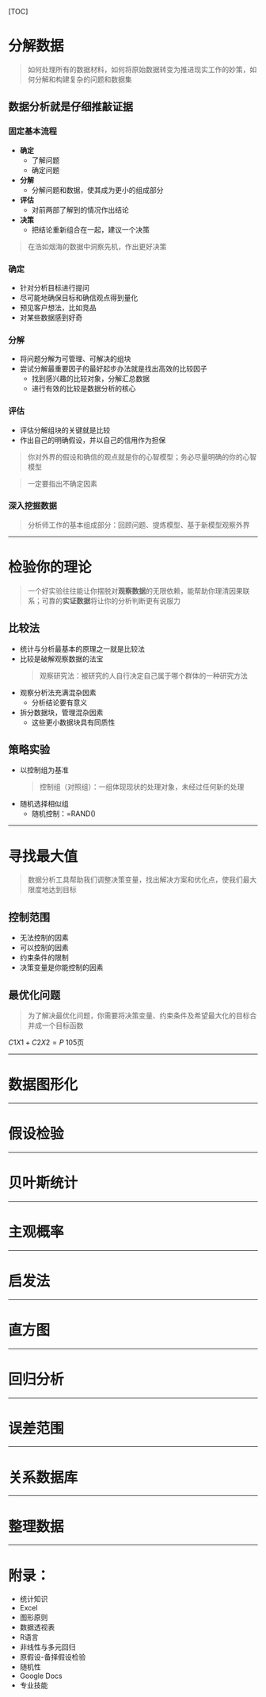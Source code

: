 [TOC]
# 分解数据
> 如何处理所有的数据材料，如何将原始数据转变为推进现实工作的妙策，如何分解和构建复杂的问题和数据集

## 数据分析就是仔细推敲证据

### 固定基本流程
+ **确定**
    + 了解问题
    + 确定问题
+ **分解**
    + 分解问题和数据，使其成为更小的组成部分
+ **评估**
    + 对前两部了解到的情况作出结论
+ **决策**
    + 把结论重新组合在一起，建议一个决策

> 在浩如烟海的数据中洞察先机，作出更好决策

### 确定
+ 针对分析目标进行提问
+ 尽可能地确保目标和确信观点得到量化
+ 预见客户想法，比如竞品
+ 对某些数据感到好奇

### 分解
+ 将问题分解为可管理、可解决的组块
+ 尝试分解最重要因子的最好起步办法就是找出高效的比较因子
    + 找到感兴趣的比较对象，分解汇总数据
    + 进行有效的比较是数据分析的核心

### 评估
+ 评估分解组块的关键就是比较
+ 作出自己的明确假设，并以自己的信用作为担保

> 你对外界的假设和确信的观点就是你的心智模型；务必尽量明确的你的心智模型

> 一定要指出不确定因素

### 深入挖掘数据

> 分析师工作的基本组成部分：回顾问题、提炼模型、基于新模型观察外界

---

# 检验你的理论
> 一个好实验往往能让你摆脱对**观察数据**的无限依赖，能帮助你理清因果联系；可靠的**实证数据**将让你的分析判断更有说服力

## 比较法
+ 统计与分析最基本的原理之一就是比较法
+ 比较是破解观察数据的法宝
    > 观察研究法：被研究的人自行决定自己属于哪个群体的一种研究方法  
+ 观察分析法充满混杂因素
    + 分析结论要有意义
+ 拆分数据块，管理混杂因素
    + 这些更小数据块具有同质性

## 策略实验
+ 以控制组为基准
    > 控制组（对照组）：一组体现现状的处理对象，未经过任何新的处理  
+ 随机选择相似组
    + 随机控制：=RAND()

---

# 寻找最大值
> 数据分析工具帮助我们调整决策变量，找出解决方案和优化点，使我们最大限度地达到目标

## 控制范围
+ 无法控制的因素
+ 可以控制的因素
+ 约束条件的限制
+ 决策变量是你能控制的因素

## 最优化问题
> 为了解决最优化问题，你需要将决策变量、约束条件及希望最大化的目标合并成一个目标函数  

$C1X1+C2X2=P$
105页


---
# 数据图形化
---
# 假设检验
---
# 贝叶斯统计
---
# 主观概率
---
# 启发法
---
# 直方图
---
# 回归分析
---
# 误差范围
---
# 关系数据库
---
# 整理数据
---
# 附录：
+ 统计知识
+ Excel
+ 图形原则
+ 数据透视表
+ R语言
+ 非线性与多元回归
+ 原假设-备择假设检验
+ 随机性
+ Google Docs
+ 专业技能